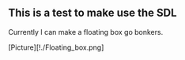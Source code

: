## This is a test to make use the SDL
Currently I can make a floating box go bonkers.

[Picture][!./Floating_box.png]
